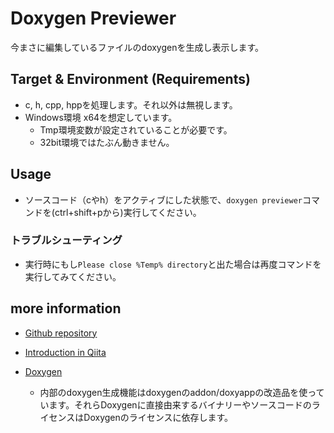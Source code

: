 # Doxygen Previewer

今まさに編集しているファイルのdoxygenを生成し表示します。

## Target & Environment (Requirements)

* c, h, cpp, hppを処理します。それ以外は無視します。
* Windows環境 x64を想定しています。
    + Tmp環境変数が設定されていることが必要です。
    + 32bit環境ではたぶん動きません。

## Usage

* ソースコード（cやh）をアクティブにした状態で、`doxygen previewer`コマンドを(ctrl+shift+pから)実行してください。

### トラブルシューティング

* 実行時にもし`Please close %Temp% directory`と出た場合は再度コマンドを実行してみてください。

## more information

* [Github repository](https://github.com/hakua-doublemoon/DoxygenPreviewer)

* [Introduction in Qiita](https://qiita.com/hakua-doublemoon/items/c328a7bf0bc7a1fbef14)

* [Doxygen](https://github.com/doxygen/doxygen)
    * 内部のdoxygen生成機能はdoxygenのaddon/doxyappの改造品を使っています。それらDoxygenに直接由来するバイナリーやソースコードのライセンスはDoxygenのライセンスに依存します。


